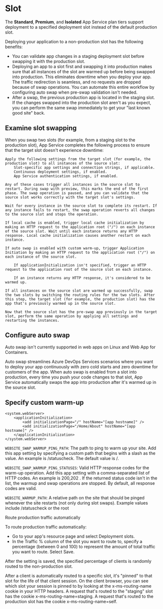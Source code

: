 # Slot

The **Standard**, **Premium**, and **Isolated** App Service plan tiers support deployment to a specified deployment slot instead of the default production slot.

Deploying your application to a non-production slot has the following benefits:

- You can validate app changes in a staging deployment slot before swapping it with the production slot.
- Deploying an app to a slot first and swapping it into production makes sure that all instances of the slot are warmed up before being swapped into production. This eliminates downtime when you deploy your app. The traffic redirection is seamless, and no requests are dropped because of swap operations. You can automate this entire workflow by configuring auto swap when pre-swap validation isn't needed.
- After a swap, the previous production app is located in the staging slot. If the changes swapped into the production slot aren't as you expect, you can perform the same swap immediately to get your "last known good site" back.

## Examine slot swapping

When you swap two slots (for example, from a staging slot to the production slot), App Service completes the following process to ensure that the target slot doesn't experience downtime:

    Apply the following settings from the target slot (for example, the production slot) to all instances of the source slot:
        Slot-specific app settings and connection strings, if applicable.
        Continuous deployment settings, if enabled.
        App Service authentication settings, if enabled.

    Any of these cases trigger all instances in the source slot to restart. During swap with preview, this marks the end of the first phase. The swap operation is paused, and you can validate that the source slot works correctly with the target slot's settings.

    Wait for every instance in the source slot to complete its restart. If any instance fails to restart, the swap operation reverts all changes to the source slot and stops the operation.

    If local cache is enabled, trigger local cache initialization by making an HTTP request to the application root ("/") on each instance of the source slot. Wait until each instance returns any HTTP response. Local cache initialization causes another restart on each instance.

    If auto swap is enabled with custom warm-up, trigger Application Initiation by making an HTTP request to the application root ("/") on each instance of the source slot.

        If applicationInitialization isn't specified, trigger an HTTP request to the application root of the source slot on each instance.

        If an instance returns any HTTP response, it's considered to be warmed up.

    If all instances on the source slot are warmed up successfully, swap the two slots by switching the routing rules for the two slots. After this step, the target slot (for example, the production slot) has the app that's previously warmed up in the source slot.

    Now that the source slot has the pre-swap app previously in the target slot, perform the same operation by applying all settings and restarting the instances.

## Configure auto swap

Auto swap isn't currently supported in web apps on Linux and Web App for Containers.

Auto swap streamlines Azure DevOps Services scenarios where you want to deploy your app continuously with zero cold starts and zero downtime for customers of the app. When auto swap is enabled from a slot into production, every time you push your code changes to that slot, App Service automatically swaps the app into production after it's warmed up in the source slot.

## Specify custom warm-up

```
<system.webServer>
    <applicationInitialization>
        <add initializationPage="/" hostName="[app hostname]" />
        <add initializationPage="/Home/About" hostName="[app hostname]" />
    </applicationInitialization>
</system.webServer>
```

`WEBSITE_SWAP_WARMUP_PING_PATH`: The path to ping to warm up your site. Add this app setting by specifying a custom path that begins with a slash as the value. An example is /statuscheck. The default value is /.

`WEBSITE_SWAP_WARMUP_PING_STATUSES`: Valid HTTP response codes for the warm-up operation. Add this app setting with a comma-separated list of HTTP codes. An example is 200,202 . If the returned status code isn't in the list, the warmup and swap operations are stopped. By default, all response codes are valid.

`WEBSITE_WARMUP_PATH`: A relative path on the site that should be pinged whenever the site restarts (not only during slot swaps). Example values include /statuscheck or the root

Route production traffic automatically

To route production traffic automatically:

- Go to your app's resource page and select Deployment slots.
- In the Traffic % column of the slot you want to route to, specify a percentage (between 0 and 100) to represent the amount of total traffic you want to route. Select Save.

After the setting is saved, the specified percentage of clients is randomly routed to the non-production slot.

After a client is automatically routed to a specific slot, it's "pinned" to that slot for the life of that client session. On the client browser, you can see which slot your session is pinned to by looking at the x-ms-routing-name cookie in your HTTP headers. A request that's routed to the "staging" slot has the cookie x-ms-routing-name=staging. A request that's routed to the production slot has the cookie x-ms-routing-name=self.
